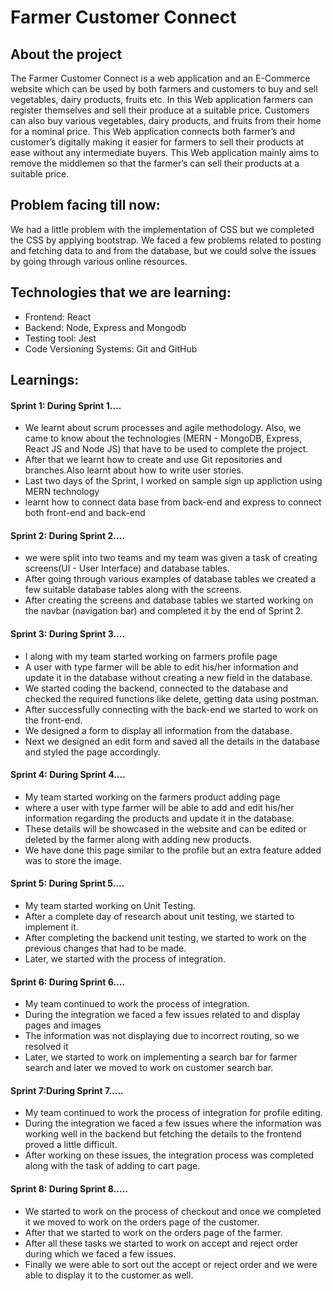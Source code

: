 # Farmer Customer Connect
## About the project

The Farmer Customer Connect is a web application and an E-Commerce website which can be used by both farmers and customers to buy and sell vegetables, dairy products, fruits etc. In this Web application farmers can register themselves and sell their produce at a suitable price. Customers can also buy various vegetables, dairy products, and fruits from their home for a nominal price. This Web application connects both farmer’s and customer’s digitally making it easier for farmers to sell their products at ease without any intermediate buyers. This Web application mainly aims to remove the middlemen so that the farmer’s can sell their products at a suitable price.

## Problem facing till now:
We had a little problem with the implementation of CSS but we completed the CSS by applying bootstrap.
We faced a few problems related to posting and fetching data to and from the database, but we could solve the issues by going through various online resources.
## Technologies that we are learning:
* Frontend:
React
* Backend:
Node, Express and Mongodb
* Testing tool:
Jest
* Code Versioning Systems:
Git and GitHub


## Learnings:
#### Sprint 1: During Sprint 1....
  * We learnt about scrum processes and agile methodology. Also, we came to know about the technologies (MERN - MongoDB, Express, React JS and Node JS) that have to be used to complete the project.
  * After that we learnt how to create and use Git repositories and branches.Also learnt about how to write user stories.
  * Last two days of the Sprint, I worked on sample sign up appliction using MERN technology
  * learnt how to connect data base from back-end and express to connect both front-end and back-end

#### Sprint 2: During Sprint 2....

  * we were split into two teams and my team was given a task of creating screens(UI - User Interface) and database tables. 
  * After going through various examples of database tables we created a few suitable database tables along with the screens. 
  * After creating the screens and database tables we started working on the navbar (navigation bar) and completed it by the end of Sprint 2.

#### Sprint 3: During Sprint 3....
  * I along with my team started working on farmers profile page
  * A user with type farmer will be able to edit his/her information and update it in the database without creating a new field in the database.
  * We started coding the backend, connected to the database and checked the required functions like delete, getting data using postman.
  * After successfully connecting with the back-end we started to work on the front-end.
  * We designed a form to display all information from the database.
  * Next we designed an edit form and saved all the details in the database and styled the page accordingly.

#### Sprint 4: During Sprint 4....
  * My team started working on the farmers product adding page 
  * where a user with type farmer will be able to add and edit his/her information regarding the products and update it in the database. 
  * These details will be showcased in the website and can be edited or deleted by the farmer along with adding new products.
  *  We have done this page similar to the profile but an extra feature added was to store the image.

#### Sprint 5: During Sprint 5....
  * My team started working on Unit Testing.
  * After a complete day of research about unit testing, we started to implement it. 
  * After completing the backend unit testing, we started to work on the previous changes that had to be made. 
  * Later, we started with the process of integration.
  
#### Sprint 6: During Sprint 6....
  * My team continued to work the process of integration. 
  * During the integration we faced a few issues related to and display pages and images
  * The information was not displaying due to incorrect routing, so we resolved it
  * Later, we started to work on implementing a search bar for farmer search and later we moved to work on customer search bar.
  
#### Sprint 7:During Sprint 7.....
   * My team continued to work the process of integration for profile editing.
   *  During the integration we faced a few issues where the information was working well in the backend but fetching the details to the frontend proved a little difficult.
   *  After working on these issues, the integration process was completed along with the task of adding to cart page.

#### Sprint 8: During Sprint 8.....
   * We started to work on the process of checkout and once we completed it we moved to work on the orders page of the customer. 
   * After that we started to work on the orders page of the farmer. 
   * After all these tasks we started to work on accept and reject order during which we faced a few issues.
   * Finally we were able to sort out the accept or reject order and we were able to display it to the customer as well.











